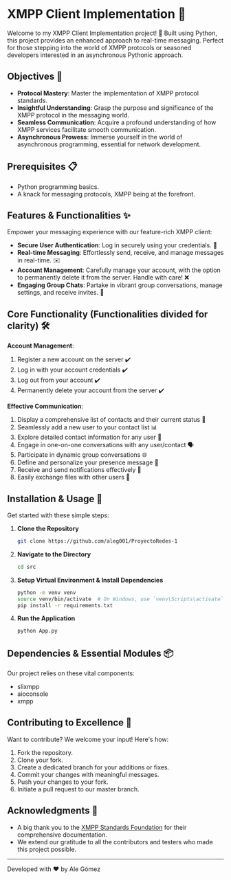 # XMPP Client Implementation :rocket:

Welcome to my XMPP Client Implementation project! 🚀 Built using Python, this project provides an enhanced approach to real-time messaging. Perfect for those stepping into the world of XMPP protocols or seasoned developers interested in an asynchronous Pythonic approach.

## Objectives 🎯

- **Protocol Mastery**: Master the implementation of XMPP protocol standards.
- **Insightful Understanding**: Grasp the purpose and significance of the XMPP protocol in the messaging world.
- **Seamless Communication**: Acquire a profound understanding of how XMPP services facilitate smooth communication.
- **Asynchronous Prowess**: Immerse yourself in the world of asynchronous programming, essential for network development.

## Prerequisites 📋

- Python programming basics.
- A knack for messaging protocols, XMPP being at the forefront.

## Features & Functionalities ✨

Empower your messaging experience with our feature-rich XMPP client:

- **Secure User Authentication**: Log in securely using your credentials. 🔐
- **Real-time Messaging**: Effortlessly send, receive, and manage messages in real-time. ✉️
- **Account Management**: Carefully manage your account, with the option to permanently delete it from the server. Handle with care! ❌
- **Engaging Group Chats**: Partake in vibrant group conversations, manage settings, and receive invites. 👥

## Core Functionality (Functionalities divided for clarity) 🛠

**Account Management**:
1. Register a new account on the server ✔️
2. Log in with your account credentials ✔️
3. Log out from your account ✔️
4. Permanently delete your account from the server ✔️

**Effective Communication**:
1. Display a comprehensive list of contacts and their current status 📜
2. Seamlessly add a new user to your contact list 📊
3. Explore detailed contact information for any user 🧐
4. Engage in one-on-one conversations with any user/contact 🗣️
5. Participate in dynamic group conversations 🌐
6. Define and personalize your presence message 📢
7. Receive and send notifications effectively 🔔
8. Easily exchange files with other users 📁

## Installation & Usage 🚀

Get started with these simple steps:

1. **Clone the Repository**
    ```bash
    git clone https://github.com/aleg001/ProyectoRedes-1
    ```

2. **Navigate to the Directory**
    ```bash
    cd src
    ```

3. **Setup Virtual Environment & Install Dependencies**
    ```bash
    python -m venv venv
    source venv/bin/activate  # On Windows, use `venv\Scripts\activate`
    pip install -r requirements.txt
    ```

4. **Run the Application**
    ```bash
    python App.py
    ```

## Dependencies & Essential Modules 📦

Our project relies on these vital components:

- slixmpp
- aioconsole
- xmpp

## Contributing to Excellence 🤝

Want to contribute? We welcome your input! Here's how:

1. Fork the repository.
2. Clone your fork.
3. Create a dedicated branch for your additions or fixes.
4. Commit your changes with meaningful messages.
5. Push your changes to your fork.
6. Initiate a pull request to our master branch.

## Acknowledgments 🙌

- A big thank you to the [XMPP Standards Foundation](https://xmpp.org) for their comprehensive documentation.
- We extend our gratitude to all the contributors and testers who made this project possible.

---

Developed with ❤️ by Ale Gómez
